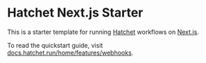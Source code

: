 # Hatchet Next.js Starter

This is a starter template for running [Hatchet](https://hatchet.dev) workflows on [Next.js](https://nextjs.org/).

To read the quickstart guide, visit [docs.hatchet.run/home/features/webhooks](https://docs.hatchet.run/home/features/webhooks).
